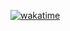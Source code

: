 <a href="https://wakatime.com/badge/user/018dc7ed-3797-42df-bb16-426e2378217d/project/018dc7fa-3f51-43d7-a826-ea154853f35c"><img src="https://wakatime.com/badge/user/018dc7ed-3797-42df-bb16-426e2378217d/project/018dc7fa-3f51-43d7-a826-ea154853f35c.svg" alt="wakatime"></a>
